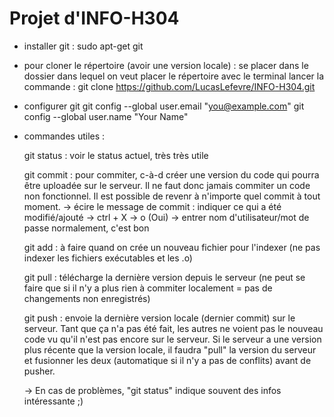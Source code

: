 # Projet d'INFO-H304
- installer git : sudo apt-get git

- pour cloner le répertoire (avoir une version locale)  : 
	se placer dans le dossier dans lequel on veut placer le répertoire avec le terminal
	lancer la commande : git clone https://github.com/LucasLefevre/INFO-H304.git

- configurer git
	git config --global user.email "you@example.com"
	git config --global user.name "Your Name"


- commandes utiles : 

	git status : voir le status actuel, très très utile

	git commit : pour commiter, c-à-d créer une version du code qui pourra être uploadée sur le serveur.  Il ne faut donc jamais      commiter un code non fonctionnel.  Il est possible de revenr à n'importe quel commit à tout moment.
		->  écire le message de commit : indiquer ce qui a été modifié/ajouté
		->  ctrl + X
		->  o (Oui)
		->  entrer nom d'utilisateur/mot de passe
		normalement, c'est bon
		
	git add <fichier> : à faire quand on crée un nouveau fichier pour l'indexer (ne pas indexer les fichiers exécutables et les .o)
	
	git pull : télécharge la dernière version depuis le serveur (ne peut se faire que si il n'y a plus rien à commiter localement = pas de changements non enregistrés)
	
	git push : envoie la dernière version locale (dernier commit) sur le serveur. Tant que ça n'a pas été fait, les autres ne voient pas le nouveau code vu qu'il n'est pas encore sur le serveur.  Si le serveur a une version plus récente que la version locale, il faudra "pull" la version du serveur et fusionner les deux (automatique si il n'y a pas de conflits) avant de pusher.
	
	-> En cas de problèmes, "git status" indique souvent des infos intéressante ;)
